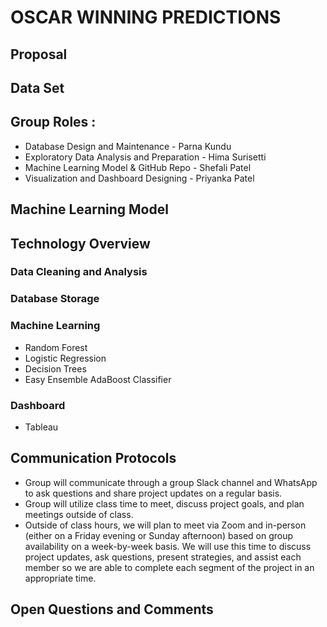 # OSCAR WINNING PREDICTIONS

## Proposal

## Data Set

## Group Roles :

- Database Design and Maintenance - Parna Kundu
- Exploratory Data Analysis and Preparation - Hima Surisetti
- Machine Learning Model & GitHub Repo - Shefali Patel
- Visualization and Dashboard Designing - Priyanka Patel
## Machine Learning Model 

## Technology Overview
### Data Cleaning and Analysis

### Database Storage

### Machine Learning
- Random Forest
- Logistic Regression
- Decision Trees
- Easy Ensemble AdaBoost Classifier

### Dashboard
- Tableau

## Communication Protocols
- Group will communicate through a group Slack channel and WhatsApp to ask questions and share project updates on a regular basis.
- Group will utilize class time to meet, discuss project goals, and plan meetings outside of class.
- Outside of class hours, we will plan to meet via Zoom and in-person (either on a Friday evening or Sunday afternoon) based on group availability on a week-by-week basis. We will use this time to discuss project updates, ask questions, present strategies, and assist each member so we are able to complete each segment of the project in an appropriate time.


## Open Questions and Comments
